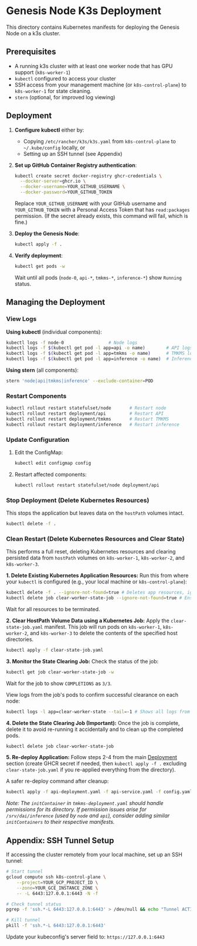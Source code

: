 # Genesis Node K3s Deployment

This directory contains Kubernetes manifests for deploying the Genesis Node on a k3s cluster.

## Prerequisites

- A running k3s cluster with at least one worker node that has GPU support (`k8s-worker-1`)
- `kubectl` configured to access your cluster
- SSH access from your management machine (or `k8s-control-plane`) to `k8s-worker-1` for state cleaning.
- `stern` (optional, for improved log viewing)

## Deployment

1. **Configure kubectl** either by:
   - Copying `/etc/rancher/k3s/k3s.yaml` from `k8s-control-plane` to `~/.kube/config` locally, or
   - Setting up an SSH tunnel (see Appendix)

2. **Set up GitHub Container Registry authentication**:
   ```bash
   kubectl create secret docker-registry ghcr-credentials \
     --docker-server=ghcr.io \
     --docker-username=YOUR_GITHUB_USERNAME \
     --docker-password=YOUR_GITHUB_TOKEN
   ```
   Replace `YOUR_GITHUB_USERNAME` with your GitHub username and `YOUR_GITHUB_TOKEN` with a Personal Access Token that has `read:packages` permission. (If the secret already exists, this command will fail, which is fine.)

3. **Deploy the Genesis Node**:
   ```bash
   kubectl apply -f .
   ```

4. **Verify deployment**:
   ```bash
   kubectl get pods -w
   ```
   Wait until all pods (`node-0`, `api-*`, `tmkms-*`, `inference-*`) show `Running` status.

## Managing the Deployment

### View Logs

**Using kubectl** (individual components):
```bash
kubectl logs -f node-0                 # Node logs
kubectl logs -f $(kubectl get pod -l app=api -o name)        # API logs
kubectl logs -f $(kubectl get pod -l app=tmkms -o name)      # TMKMS logs
kubectl logs -f $(kubectl get pod -l app=inference -o name)  # Inference logs
```

**Using stern** (all components):
```bash
stern 'node|api|tmkms|inference' --exclude-container=POD
```

### Restart Components

```bash
kubectl rollout restart statefulset/node       # Restart node
kubectl rollout restart deployment/api         # Restart API
kubectl rollout restart deployment/tmkms       # Restart TMKMS
kubectl rollout restart deployment/inference   # Restart inference
```

### Update Configuration

1. Edit the ConfigMap:
   ```bash
   kubectl edit configmap config
   ```

2. Restart affected components:
   ```bash
   kubectl rollout restart statefulset/node deployment/api
   ```

### Stop Deployment (Delete Kubernetes Resources)

This stops the application but leaves data on the `hostPath` volumes intact.

```bash
kubectl delete -f .
```

### Clean Restart (Delete Kubernetes Resources and Clear State)

This performs a full reset, deleting Kubernetes resources and clearing persisted data from `hostPath` volumes on `k8s-worker-1`, `k8s-worker-2`, and `k8s-worker-3`.

**1. Delete Existing Kubernetes Application Resources:**
   Run this from where your `kubectl` is configured (e.g., your local machine or `k8s-control-plane`):
   ```bash
   kubectl delete -f . --ignore-not-found=true # Deletes app resources, ignores if clear-state-job.yaml is not found or vice-versa
   kubectl delete job clear-worker-state-job --ignore-not-found=true # Ensure previous job is cleaned up
   ```
   Wait for all resources to be terminated.

**2. Clear HostPath Volume Data using a Kubernetes Job:**
   Apply the `clear-state-job.yaml` manifest. This job will run pods on `k8s-worker-1`, `k8s-worker-2`, and `k8s-worker-3` to delete the contents of the specified host directories.
   ```bash
   kubectl apply -f clear-state-job.yaml
   ```

**3. Monitor the State Clearing Job:**
   Check the status of the job:
   ```bash
   kubectl get job clear-worker-state-job -w
   ```
   Wait for the job to show `COMPLETIONS` as `3/3`.

   View logs from the job's pods to confirm successful clearance on each node:
   ```bash
   kubectl logs -l app=clear-worker-state --tail=-1 # Shows all logs from all pods of the job
   ```

**4. Delete the State Clearing Job (Important):**
   Once the job is complete, delete it to avoid re-running it accidentally and to clean up the completed pods.
   ```bash
   kubectl delete job clear-worker-state-job
   ```

**5. Re-deploy Application:**
   Follow steps 2-4 from the main [Deployment](#deployment) section (create GHCR secret if needed, then `kubectl apply -f .` excluding `clear-state-job.yaml` if you re-applied everything from the directory).

   A safer re-deploy command after cleanup:
   ```bash
   kubectl apply -f api-deployment.yaml -f api-service.yaml -f config.yaml -f genesis-overrides-configmap.yaml -f inference-deployment.yaml -f inference-service.yaml -f node-config-configmap.yaml -f node-service.yaml -f node-statefulset.yaml -f tmkms-deployment.yaml
   ```

   *Note: The `initContainer` in `tmkms-deployment.yaml` should handle permissions for its directory. If permission issues arise for `/srv/dai/inference` (used by `node` and `api`), consider adding similar `initContainers` to their respective manifests.*

## Appendix: SSH Tunnel Setup

If accessing the cluster remotely from your local machine, set up an SSH tunnel:

```bash
# Start tunnel
gcloud compute ssh k8s-control-plane \
    --project=YOUR_GCP_PROJECT_ID \
    --zone=YOUR_GCE_INSTANCE_ZONE \
    -- -L 6443:127.0.0.1:6443 -N -f

# Check tunnel status
pgrep -f 'ssh.*-L 6443:127.0.0.1:6443' > /dev/null && echo "Tunnel ACTIVE" || echo "Tunnel NOT ACTIVE"

# Kill tunnel
pkill -f 'ssh.*-L 6443:127.0.0.1:6443'
```

Update your kubeconfig's server field to: `https://127.0.0.1:6443`
